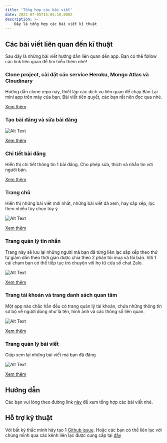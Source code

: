 ```yaml
---
title: 'Tổng hợp các bài viết'
date: 2022-07-05T15:04:10.000Z
description: >-
    Đây là tổng hợp các bài viết kĩ thuật
---
```

## Các bài viết liên quan đến kĩ thuật
Sau đây là những bài viết hướng dẫn liên quan đến app. Bạn có thể follow các link liên quan để tìm hiểu thêm nhé!
### Clone project, cài đặt các service Heroku, Mongo Atlas và Cloudinary
Hướng dẫn clone repo này, thiết lập các dịch vụ liên quan để chạy Bán Lại mini app trên máy của bạn. Bài viết tiên quyết, các bạn rất nên đọc qua nhé.

[Xem thêm](https://scintillating-haupia-01fe5d.netlify.app/post/setting-up-tutorial/)

### Tạo bài đăng và sửa bài đăng
![Alt Text](https://scintillating-haupia-01fe5d.netlify.app/img/create.gif)

[Xem thêm](https://scintillating-haupia-01fe5d.netlify.app/post/create-post-tutorial/)

### Chi tiết bài đăng
Hiển thị chi tiết thông tin 1 bài đăng. Cho phép sửa, thích và nhắn tin với người bán.

[Xem thêm](https://scintillating-haupia-01fe5d.netlify.app/post/post-details-tutorial/)

### Trang chủ
Hiển thị những bài viết mới nhất, những bài viết đã xem, hay sắp xếp, lọc theo nhiều tùy chọn tùy ý.

![Alt Text](https://scintillating-haupia-01fe5d.netlify.app/img/home.gif)

[Xem thêm](https://scintillating-haupia-01fe5d.netlify.app/post/home-page-tutorial/)

### Trang quản lý tin nhắn
Trang này sẽ lưu lại những người mà bạn đã từng liên lạc sắp xếp theo thứ tự giảm dần theo thời gian được chia theo 2 phân tôi mua và tôi bán. Với 1 cái chạm bạn có thể tiếp tục trò chuyện với họ từ cửa sổ chat Zalo.

![Alt Text](https://scintillating-haupia-01fe5d.netlify.app/img/messages.gif)

[Xem thêm](https://scintillating-haupia-01fe5d.netlify.app/post/message-page-tutorial/)

### Trang tài khoản và trang danh sách quan tâm
Một app nào chắc hẳn đều có trang quản lý tài khoản, chứa những thông tin sơ bộ về người dùng như là tên, hình ảnh và các thông số liên quan.

![Alt Text](https://scintillating-haupia-01fe5d.netlify.app/img/account.gif)

[Xem thêm](https://scintillating-haupia-01fe5d.netlify.app/post/account-page-tutorial/)

### Trang quản lý bài viết
Giúp xem lại những bài viết mà bạn đã đăng

![Alt Text](https://scintillating-haupia-01fe5d.netlify.app/img/manage-post.gif)

[Xem thêm](https://scintillating-haupia-01fe5d.netlify.app/post/manage-posts-page-tutorial/)

## Hướng dẫn
Các bạn vui lòng theo đường link [này](https://scintillating-haupia-01fe5d.netlify.app/post/post-summary/) để xem tổng hợp các bài viết nhé.
## Hỗ trợ kỹ thuật
Với bất kỳ thắc mình hãy tạo 1 [Github issue](https://github.com/quynhdinh/BanLai/issues). Hoặc các bạn có thể liên lạc với chúng mình qua các kênh liên lạc được cung cấp tại [đây](https://scintillating-haupia-01fe5d.netlify.app/contact/) 
